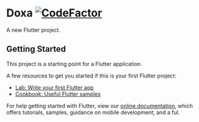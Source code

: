 # Doxa [![CodeFactor](https://www.codefactor.io/repository/github/doxa-valsium/doxa-mobile-app/badge?s=7c1ab85e2d8168ff0eff2e018882bacb64dc9514)](https://www.codefactor.io/repository/github/doxa-valsium/doxa-mobile-app)

A new Flutter project.

## Getting Started

This project is a starting point for a Flutter application.

A few resources to get you started if this is your first Flutter project:

- [Lab: Write your first Flutter app](https://flutter.dev/docs/get-started/codelab)
- [Cookbook: Useful Flutter samples](https://flutter.dev/docs/cookbook)

For help getting started with Flutter, view our
[online documentation](https://flutter.dev/docs), which offers tutorials,
samples, guidance on mobile development, and a ful.
